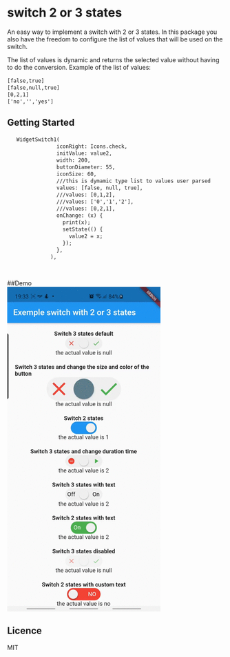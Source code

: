 # switch 2 or 3 states

An easy way to implement a switch with 2 or 3 states.
In this package you also have the freedom to configure the list of values that will be used on the switch.<br/>

The list of values is dynamic and returns the selected value without having to do the conversion.
Example of the list of values:
```
[false,true]
[false,null,true]
[0,2,1]
['no','','yes']
```

## Getting Started


```
   WidgetSwitch1(
                iconRight: Icons.check,
                initValue: value2,
                width: 200,
                buttonDiameter: 55,
                iconSize: 60,
                ///this is dymamic type list to values user parsed
                values: [false, null, true],
                ///values: [0,1,2],
                ///values: ['0','1','2'],
                ///values: [0,2,1],
                onChange: (x) {
                  print(x);
                  setState(() {
                    value2 = x;
                  });
                },
              ),
```
<br/>

##Demo
<br/>
![Demo](https://github.com/robertoltrocha/flutter_switch_2_3_states/blob/main/images/example1.gif)

## Licence
MIT
